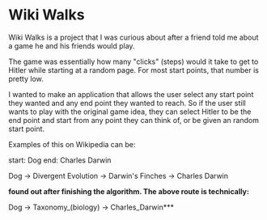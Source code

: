 # Wiki Walks

Wiki Walks is a project that I was curious about after a friend told me about a game he and his friends would play.

The game was essentially how many "clicks" (steps) would it take to get to Hitler while starting at a random page. For most start points, that number is pretty low.

I wanted to make an application that allows the user select any start point they wanted and any end point they wanted to reach. So if the user still wants to play with the original game idea, they can select Hitler to be the end point and start from any point they can think of, or be given an random start point.

Examples of this on Wikipedia can be:

start: Dog
end: Charles Darwin

Dog -> Divergent Evolution -> Darwin's Finches -> Charles Darwin

**found out after finishing the algorithm. The above route is technically:**

Dog -> Taxonomy_(biology) -> Charles_Darwin***

